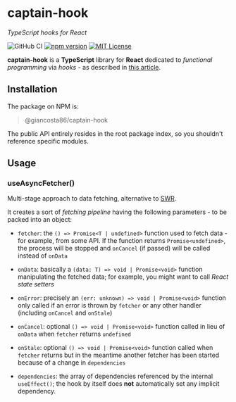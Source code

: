 # captain-hook

_TypeScript hooks for React_

![GitHub CI](https://github.com/giancosta86/captain-hook/actions/workflows/publish-to-npm.yml/badge.svg)
[![npm version](https://badge.fury.io/js/@giancosta86%2Fcaptain-hook.svg)](https://badge.fury.io/js/@giancosta86%2Fcaptain-hook)
[![MIT License](https://img.shields.io/badge/license-MIT-blue.svg?style=flat)](/LICENSE)

**captain-hook** is a **TypeScript** library for **React** dedicated to _functional programming_ via _hooks_ - as described in [this article](https://react.dev/blog/2023/03/16/introducing-react-dev#going-all-in-on-modern-react-with-hooks).

## Installation

The package on NPM is:

> @giancosta86/captain-hook

The public API entirely resides in the root package index, so you shouldn't reference specific modules.

## Usage

### useAsyncFetcher()

Multi-stage approach to data fetching, alternative to [SWR](https://swr.vercel.app/).

It creates a sort of _fetching pipeline_ having the following parameters - to be packed into an object:

- `fetcher`: the `() => Promise<T | undefined>` function used to fetch data - for example, from some API. If the function returns `Promise<undefined>`, the process will be stopped and `onCancel` (if passed) will be called instead of `onData`

- `onData`: basically a `(data: T) => void | Promise<void>` function manipulating the fetched data; for example, you might want to call _React state setters_

- `onError`: precisely an `(err: unknown) => void | Promise<void>` function only called if an error is thrown by `fetcher` or any other handler (including `onCancel` and `onStale`)

- `onCancel`: optional `() => void | Promise<void>` function called in lieu of `onData` when `fetcher` returns `undefined`

- `onStale`: optional `() => void | Promise<void>` function called when `fetcher` returns but in the meantime another fetcher has been started because of a change in `dependencies`

- `dependencies`: the array of dependencies referenced by the internal `useEffect()`; the hook by itself does **not** automatically set any implicit dependency.
